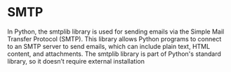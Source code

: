 # SMTP
In Python, the smtplib library is used for sending emails via the Simple Mail Transfer Protocol (SMTP). This library allows Python programs to connect to an SMTP server to send emails, which can include plain text, HTML content, and attachments. The smtplib library is part of Python's standard library, so it doesn’t require external installation
